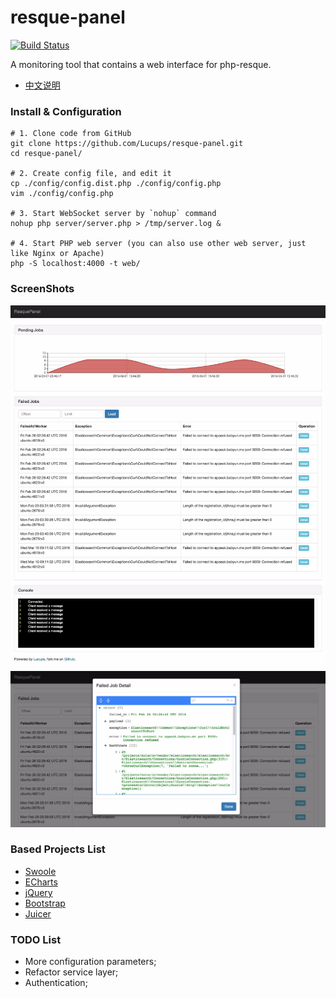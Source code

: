 resque-panel
============

[![Build Status](https://travis-ci.org/Lucups/resque-panel.svg?branch=master)](https://travis-ci.org/Lucups/resque-panel)

A monitoring tool that contains a web interface for php-resque.


- [中文说明](README_CN.md)

### Install & Configuration

```
# 1. Clone code from GitHub
git clone https://github.com/Lucups/resque-panel.git
cd resque-panel/

# 2. Create config file, and edit it
cp ./config/config.dist.php ./config/config.php
vim ./config/config.php

# 3. Start WebSocket server by `nohup` command
nohup php server/server.php > /tmp/server.log &

# 4. Start PHP web server (you can also use other web server, just like Nginx or Apache)
php -S localhost:4000 -t web/
```

### ScreenShots

![All](screenshots/ResquePanel-ScreenShot01.gif)
![Failed Job Detail](screenshots/ResquePanel-ScreenShot02.gif)

### Based Projects List

- [Swoole](#)
- [ECharts](#)
- [jQuery](#)
- [Bootstrap](#)
- [Juicer](#)

### TODO List

- More configuration parameters;
- Refactor service layer;
- Authentication;